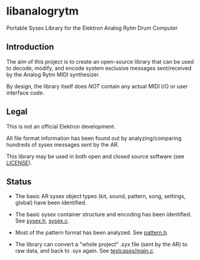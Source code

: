 libanalogrytm
=============

Portable Sysex Library for the Elektron Analog Rytm Drum Computer


## Introduction

The aim of this project is to create an open-source library that can be used to
decode, modify, and encode system exclusive messages sent/received by the Analog Rytm MIDI synthesizer.

By design, the library itself does _NOT_ contain any actual MIDI I/O or user interface code.


## Legal

This is not an official Elektron development.

All file format information has been found out by analyzing/comparing hundreds of sysex messages sent by the AR.

This library may be used in both open and closed source software (see [LICENSE](../master/LICENSE)).


## Status

- The basic AR sysex object types (kit, sound, pattern, song, settings, global) have been identified.

- The basic sysex container structure and encoding has been identified. See [sysex.h](../master/sysex.h), [sysex.c](../master/sysex.c).

- Most of the pattern format has been analyzed. See [pattern.h](../master/pattern.h).

- The library can convert a "whole project" .syx file (sent by the AR) to raw data, and back to .syx again.
  See [testcases/main.c](../master/testcases/main.c).
